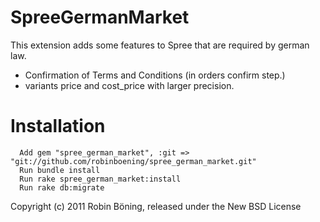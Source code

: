 SpreeGermanMarket
================

This extension adds some features to Spree that are required by german law.

* Confirmation of Terms and Conditions (in orders confirm step.)
* variants price and cost_price with larger precision.

Installation
============

      Add gem "spree_german_market", :git => "git://github.com/robinboening/spree_german_market.git"
      Run bundle install
      Run rake spree_german_market:install
      Run rake db:migrate


Copyright (c) 2011 Robin Böning, released under the New BSD License
